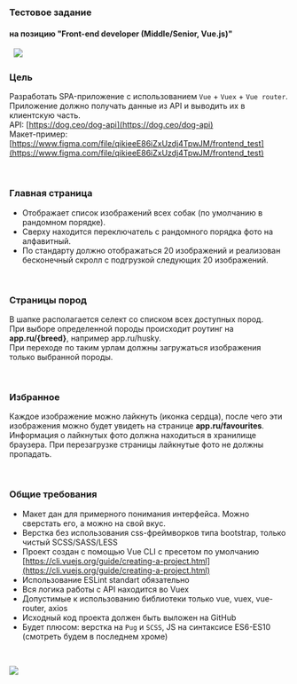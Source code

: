 ### Тестовое задание
#### на позицию "Front-end developer (Middle/Senior, Vue.js)"


&nbsp;
![](https://cdn-images-1.medium.com/max/1200/1*-8AAdexfOAK9R-AIha_PBQ.png)
&nbsp;


### Цель
Разработать SPA-приложение с использованием `Vue` + `Vuex` + `Vue router`.  
Приложение должно получать данные из API и выводить их в клиентскую часть.  
API: [https://dog.ceo/dog-api](https://dog.ceo/dog-api)  
Макет-пример: [https://www.figma.com/file/qikieeE86iZxUzdj4TpwJM/frontend_test](https://www.figma.com/file/qikieeE86iZxUzdj4TpwJM/frontend_test)


&nbsp;

### Главная страница
* Отображает список изображений всех собак (по умолчанию в рандомном порядке).
* Сверху находится переключатель с рандомного порядка фото на алфавитный.
* По стандарту должно отображаться 20 изображений и реализован бесконечный скролл с подгрузкой следующих 20 изображений.

&nbsp;

### Страницы пород
В шапке располагается селект со списком всех доступных пород.  
При выборе определенной породы происходит роутинг на **app.ru/{breed}**, например app.ru/husky.  
При переходе по таким урлам должны загружаться изображения только выбранной породы.

&nbsp;

### Избранное
Каждое изображение можно лайкнуть (иконка сердца), после чего эти изображения можно будет увидеть на странице **app.ru/favourites**. Информация о лайкнутых фото должна находиться в хранилище браузера. При перезагрузке страницы лайкнутые фото не должны пропадать.

&nbsp;

### Общие требования
* Макет дан для примерного понимания интерфейса. Можно сверстать его, а можно на свой вкус.
* Верстка без использования css-фреймворков типа bootstrap, только чистый SCSS/SASS/LESS
* Проект создан с помощью Vue CLI с пресетом по умолчанию [https://cli.vuejs.org/guide/creating-a-project.html](https://cli.vuejs.org/guide/creating-a-project.html)
* Использование ESLint standart обязательно
* Вся логика работы с API находится во Vuex
* Допустимые к использованию библиотеки только vue, vuex, vue-router, axios
* Исходный код проекта должен быть выложен на GitHub
* Будет плюсом: верстка на `Pug` и `SCSS`, JS на синтаксисе ES6-ES10 (смотреть будем в последнем хроме)

&nbsp;
&nbsp;

![](https://media.giphy.com/media/pDgHg2Lcju3Ty/giphy.gif)
